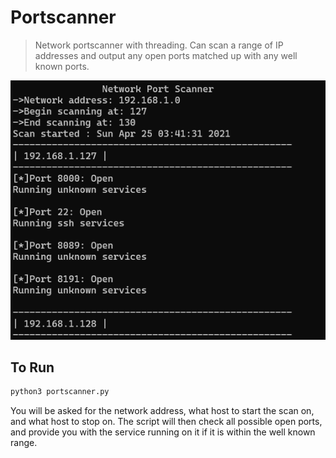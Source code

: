 # Portscanner
> Network portscanner with threading. Can scan a range of IP addresses and output any open ports matched up with any well known ports.

![](header.png)

## To Run
```sh
python3 portscanner.py
```
You will be asked for the network address, what host to start the scan on, and what host to stop on. The script will then check all possible open ports, and provide you with the service running on it if it is within the well known range.
